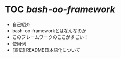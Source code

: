 # TOC                                                                 _bash-oo-framework_

  - 自己紹介
  - bash-oo-frameworkとはなんなのか
  - このフレームワークのここがすごい！
  - 使用例
  - [宣伝] README日本語化について


